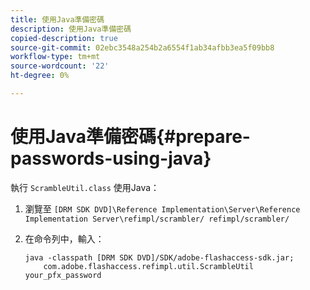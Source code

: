 ```yaml
---
title: 使用Java準備密碼
description: 使用Java準備密碼
copied-description: true
source-git-commit: 02ebc3548a254b2a6554f1ab34afbb3ea5f09bb8
workflow-type: tm+mt
source-wordcount: '22'
ht-degree: 0%

---
```


# 使用Java準備密碼{#prepare-passwords-using-java}

執行 `ScrambleUtil.class` 使用Java：

1. 瀏覽至 `[DRM SDK DVD]\Reference Implementation\Server\Reference Implementation Server\refimpl/scrambler/ refimpl/scrambler/`
1. 在命令列中，輸入：

   ```
   java -classpath [DRM SDK DVD]/SDK/adobe-flashaccess-sdk.jar;  
       com.adobe.flashaccess.refimpl.util.ScrambleUtil your_pfx_password
   ```
